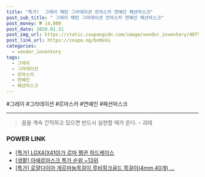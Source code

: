 ```yaml
--- 
title: "특가!  그레이 패턴 그라데이션 르마스카 연예인 패션마스크" 
post_sub_title: " 그레이 패턴 그라데이션 르마스카 연예인 패션마스크" 
post_money: ₩ 14,800 
post_date: 2020.01.31 
post_img_url: https://static.coupangcdn.com/image/vendor_inventory/40f5/126bf1b337f6f75490fac6391078a5d2cc28101f6dd18e1e7bdffc0579ad.jpg 
post_link_url: https://coupa.ng/bnNsUu 
categories: 
  - vendor_inventory 
tags: 
  - 그레이 
  - 그라데이션 
  - 르마스카 
  - 연예인 
  - 패션마스크 
--- 
```

  #그레이 #그라데이션 #르마스카 #연예인 #패션마스크 
<hr> 

> 꿈을 계속 간직하고 있으면 반드시 실현할 때가 온다. – 괴테 


### POWER LINK

* <a href="https://blog.naver.com/sakai111/221791034734" target="_blank">[특가] LGX4(X410)가 르마 펭귄 하드케이스</a>
* <a href="https://blog.naver.com/sakai111/221788353327" target="_blank"> [생활] 아에르마스크 특가 순위 ~13위</a>
* <a href="https://blog.naver.com/santokki14/221791951251" target="_blank">[특가] 로얄다이아 게르마늄목걸이 루비핑크골드 목걸이(4mm 40개) ...</a>
